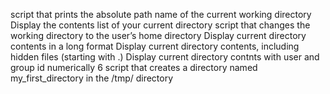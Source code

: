 script that prints the absolute path name of the current working directory
Display the contents list of your current directory
script that changes the working directory to the user’s home directory
Display current directory contents in a long format
Display current directory contents, including hidden files (starting with .)
Display current directory contnts with user and group id numerically
 6 script that creates a directory named my_first_directory in the /tmp/ directory
